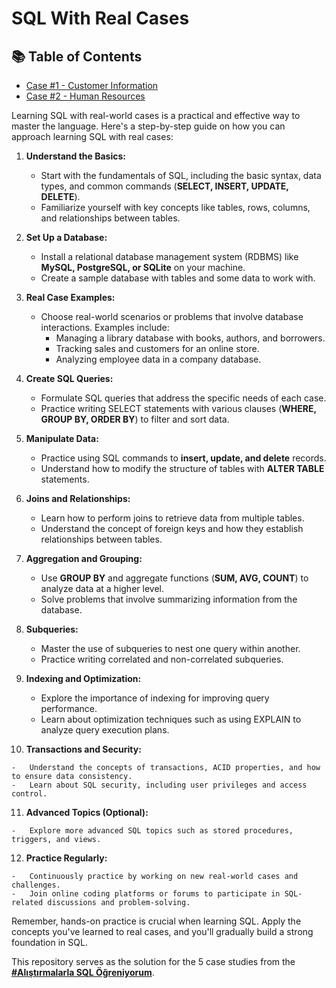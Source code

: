# SQL With Real Cases

## 📚 Table of Contents
- [Case #1 - Customer Information](https://github.com/hhuseyincosgun/Learning-SQL-With-Real-Cases/blob/main/Case%20%231%20-%20Customer%20Information/README.md)
- [Case #2 - Human Resources](https://github.com/hhuseyincosgun/Learning-SQL-With-Real-Cases/blob/main/Case%20%232%20-%20Human%20Resources/README.md)

Learning SQL with real-world cases is a practical and effective way to master the language. Here's a step-by-step guide on how you can approach learning SQL with real cases:

1.  **Understand the Basics:**
    
    -   Start with the fundamentals of SQL, including the basic syntax, data types, and common commands (**SELECT, INSERT, UPDATE, DELETE**).
    -   Familiarize yourself with key concepts like tables, rows, columns, and relationships between tables.
2.  **Set Up a Database:**
    
    -   Install a relational database management system (RDBMS) like **MySQL, PostgreSQL, or SQLite** on your machine.
    -   Create a sample database with tables and some data to work with.
3.  **Real Case Examples:**
    
    -   Choose real-world scenarios or problems that involve database interactions. Examples include:
        -   Managing a library database with books, authors, and borrowers.
        -   Tracking sales and customers for an online store.
        -   Analyzing employee data in a company database.
4.  **Create SQL Queries:**
    
    -   Formulate SQL queries that address the specific needs of each case.
    -   Practice writing SELECT statements with various clauses (**WHERE, GROUP BY, ORDER BY**) to filter and sort data.
5.  **Manipulate Data:**
    
    -   Practice using SQL commands to **insert, update, and delete** records.
    -   Understand how to modify the structure of tables with **ALTER TABLE** statements.
6.  **Joins and Relationships:**
    
    -   Learn how to perform joins to retrieve data from multiple tables.
    -   Understand the concept of foreign keys and how they establish relationships between tables.
7.  **Aggregation and Grouping:**
    
    -   Use **GROUP BY** and aggregate functions (**SUM, AVG, COUNT**) to analyze data at a higher level.
    -   Solve problems that involve summarizing information from the database.
8.  **Subqueries:**
    
    -   Master the use of subqueries to nest one query within another.
    -   Practice writing correlated and non-correlated subqueries.
9.  **Indexing and Optimization:**
    
    -   Explore the importance of indexing for improving query performance.
    -   Learn about optimization techniques such as using EXPLAIN to analyze query execution plans.
10.  **Transactions and Security:**
    
    -   Understand the concepts of transactions, ACID properties, and how to ensure data consistency.
    -   Learn about SQL security, including user privileges and access control.
11.  **Advanced Topics (Optional):**
    
    -   Explore more advanced SQL topics such as stored procedures, triggers, and views.
12.  **Practice Regularly:**
    
    -   Continuously practice by working on new real-world cases and challenges.
    -   Join online coding platforms or forums to participate in SQL-related discussions and problem-solving.

Remember, hands-on practice is crucial when learning SQL. Apply the concepts you've learned to real cases, and you'll gradually build a strong foundation in SQL.

This repository serves as the solution for the 5 case studies from the **[#Alıştırmalarla SQL Öğreniyorum](https://www.udemy.com/course/alistirmalarla-sql-ogreniyorum/)**. 
